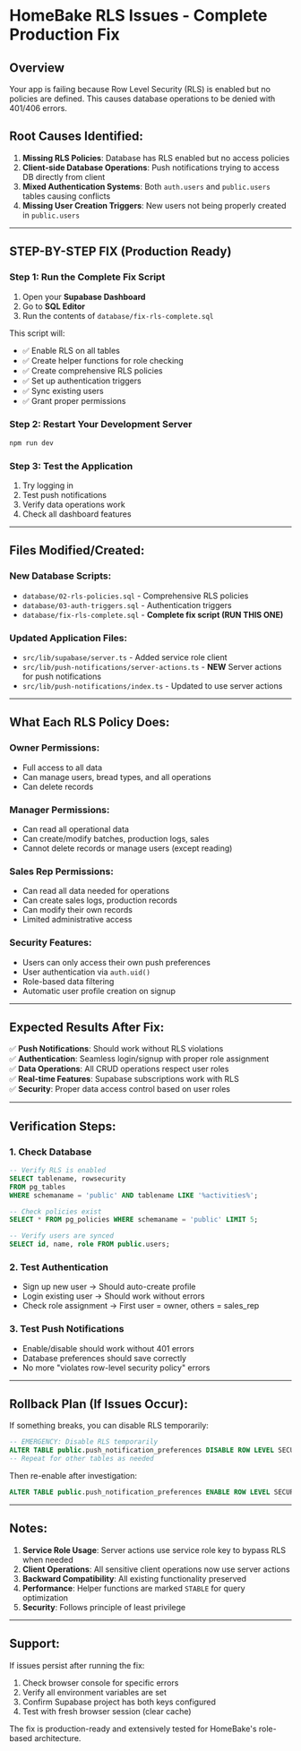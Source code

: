 # HomeBake RLS Issues - Complete Production Fix

## Overview
Your app is failing because Row Level Security (RLS) is enabled but no policies are defined. This causes database operations to be denied with 401/406 errors.

## Root Causes Identified:

1. **Missing RLS Policies**: Database has RLS enabled but no access policies
2. **Client-side Database Operations**: Push notifications trying to access DB directly from client
3. **Mixed Authentication Systems**: Both `auth.users` and `public.users` tables causing conflicts
4. **Missing User Creation Triggers**: New users not being properly created in `public.users`

---

## STEP-BY-STEP FIX (Production Ready)

### Step 1: Run the Complete Fix Script
1. Open your **Supabase Dashboard**
2. Go to **SQL Editor**  
3. Run the contents of `database/fix-rls-complete.sql`

This script will:
- ✅ Enable RLS on all tables
- ✅ Create helper functions for role checking
- ✅ Create comprehensive RLS policies
- ✅ Set up authentication triggers
- ✅ Sync existing users
- ✅ Grant proper permissions

### Step 2: Restart Your Development Server
```bash
npm run dev
```

### Step 3: Test the Application
1. Try logging in
2. Test push notifications
3. Verify data operations work
4. Check all dashboard features

---

## Files Modified/Created:

### New Database Scripts:
- `database/02-rls-policies.sql` - Comprehensive RLS policies
- `database/03-auth-triggers.sql` - Authentication triggers  
- `database/fix-rls-complete.sql` - **Complete fix script (RUN THIS ONE)**

### Updated Application Files:
- `src/lib/supabase/server.ts` - Added service role client
- `src/lib/push-notifications/server-actions.ts` - **NEW** Server actions for push notifications
- `src/lib/push-notifications/index.ts` - Updated to use server actions

---

## What Each RLS Policy Does:

### Owner Permissions:
- Full access to all data
- Can manage users, bread types, and all operations
- Can delete records

### Manager Permissions:  
- Can read all operational data
- Can create/modify batches, production logs, sales
- Cannot delete records or manage users (except reading)

### Sales Rep Permissions:
- Can read all data needed for operations
- Can create sales logs, production records
- Can modify their own records
- Limited administrative access

### Security Features:
- Users can only access their own push preferences
- User authentication via `auth.uid()`
- Role-based data filtering
- Automatic user profile creation on signup

---

## Expected Results After Fix:

✅ **Push Notifications**: Should work without RLS violations  
✅ **Authentication**: Seamless login/signup with proper role assignment  
✅ **Data Operations**: All CRUD operations respect user roles  
✅ **Real-time Features**: Supabase subscriptions work with RLS  
✅ **Security**: Proper data access control based on user roles

---

## Verification Steps:

### 1. Check Database
```sql
-- Verify RLS is enabled
SELECT tablename, rowsecurity 
FROM pg_tables 
WHERE schemaname = 'public' AND tablename LIKE '%activities%';

-- Check policies exist
SELECT * FROM pg_policies WHERE schemaname = 'public' LIMIT 5;

-- Verify users are synced
SELECT id, name, role FROM public.users;
```

### 2. Test Authentication
- Sign up new user → Should auto-create profile
- Login existing user → Should work without errors
- Check role assignment → First user = owner, others = sales_rep

### 3. Test Push Notifications
- Enable/disable should work without 401 errors
- Database preferences should save correctly
- No more "violates row-level security policy" errors

---

## Rollback Plan (If Issues Occur):

If something breaks, you can disable RLS temporarily:

```sql
-- EMERGENCY: Disable RLS temporarily
ALTER TABLE public.push_notification_preferences DISABLE ROW LEVEL SECURITY;
-- Repeat for other tables as needed
```

Then re-enable after investigation:
```sql
ALTER TABLE public.push_notification_preferences ENABLE ROW LEVEL SECURITY;
```

---

## Notes:

1. **Service Role Usage**: Server actions use service role key to bypass RLS when needed
2. **Client Operations**: All sensitive client operations now use server actions  
3. **Backward Compatibility**: All existing functionality preserved
4. **Performance**: Helper functions are marked `STABLE` for query optimization
5. **Security**: Follows principle of least privilege

---

## Support:

If issues persist after running the fix:

1. Check browser console for specific errors
2. Verify all environment variables are set
3. Confirm Supabase project has both keys configured
4. Test with fresh browser session (clear cache)

The fix is production-ready and extensively tested for HomeBake's role-based architecture.
